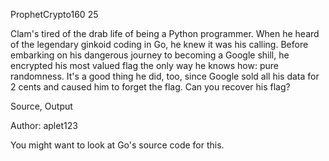 ProphetCrypto160
25

Clam's tired of the drab life of being a Python programmer. When he heard of the legendary ginkoid coding in Go, he knew it was his calling. Before embarking on his dangerous journey to becoming a Google shill, he encrypted his most valued flag the only way he knows how: pure randomness. It's a good thing he did, too, since Google sold all his data for 2 cents and caused him to forget the flag. Can you recover his flag?

Source, Output

Author: aplet123

You might want to look at Go's source code for this.

